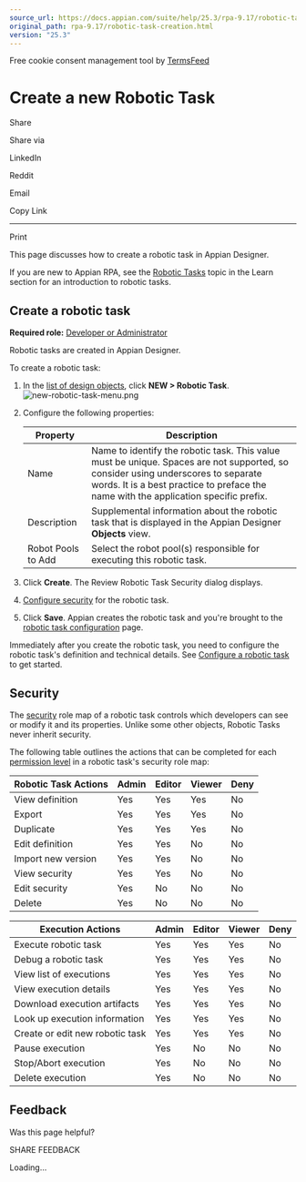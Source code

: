 ```yaml
---
source_url: https://docs.appian.com/suite/help/25.3/rpa-9.17/robotic-task-creation.html
original_path: rpa-9.17/robotic-task-creation.html
version: "25.3"
---
```


Free cookie consent management tool by [TermsFeed](https://www.termsfeed.com/)

# Create a new Robotic Task

Share

Share via

LinkedIn

Reddit

Email

Copy Link

* * *

Print

This page discusses how to create a robotic task in Appian Designer.

If you are new to Appian RPA, see the [Robotic Tasks](robotic-task-definition.html) topic in the Learn section for an introduction to robotic tasks.

## Create a robotic task

**Required role:** [Developer or Administrator](learn-user-settings.html#rpa-roles)

Robotic tasks are created in Appian Designer.

To create a robotic task:

1.  In the [list of design objects](../objects-view.html), click **NEW > Robotic Task**.
    ![new-robotic-task-menu.png](images/new-robotic-task-menu.png)
2.  Configure the following properties:

    | **Property** | **Description** |
    | --- | --- |
    | Name | Name to identify the robotic task. This value must be unique. Spaces are not supported, so consider using underscores to separate words. It is a best practice to preface the name with the application specific prefix. |
    | Description | Supplemental information about the robotic task that is displayed in the Appian Designer **Objects** view. |
    | Robot Pools to Add | Select the robot pool(s) responsible for executing this robotic task. |

3.  Click **Create**. The Review Robotic Task Security dialog displays.
4.  [Configure security](#security) for the robotic task.
5.  Click **Save**. Appian creates the robotic task and you're brought to the [robotic task configuration](robotic-task-configuration.html) page.

Immediately after you create the robotic task, you need to configure the robotic task's definition and technical details. See [Configure a robotic task](robotic-task-configuration.html) to get started.

## Security

The [security](../object-security.html) role map of a robotic task controls which developers can see or modify it and its properties. Unlike some other objects, Robotic Tasks never inherit security.

The following table outlines the actions that can be completed for each [permission level](../object-security.html#permission-levels-in-role-maps) in a robotic task's security role map:

| Robotic Task Actions | Admin | Editor | Viewer | Deny |
| --- | --- | --- | --- | --- |
| View definition | Yes | Yes | Yes | No |
| Export | Yes | Yes | Yes | No |
| Duplicate | Yes | Yes | Yes | No |
| Edit definition | Yes | Yes | No | No |
| Import new version | Yes | Yes | No | No |
| View security | Yes | Yes | No | No |
| Edit security | Yes | No | No | No |
| Delete | Yes | No | No | No |

| Execution Actions | Admin | Editor | Viewer | Deny |
| --- | --- | --- | --- | --- |
| Execute robotic task | Yes | Yes | Yes | No |
| Debug a robotic task | Yes | Yes | Yes | No |
| View list of executions | Yes | Yes | Yes | No |
| View execution details | Yes | Yes | Yes | No |
| Download execution artifacts | Yes | Yes | Yes | No |
| Look up execution information | Yes | Yes | Yes | No |
| Create or edit new robotic task | Yes | Yes | Yes | No |
| Pause execution | Yes | No | No | No |
| Stop/Abort execution | Yes | No | No | No |
| Delete execution | Yes | No | No | No |

## Feedback

Was this page helpful?

SHARE FEEDBACK

Loading...